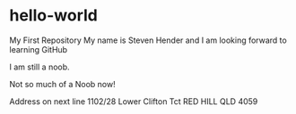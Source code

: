 # hello-world
My First Repository
My name is Steven Hender and I am looking forward to learning GitHub

I am still a noob.

Not so much of a Noob now!

Address on next line
1102/28 Lower Clifton Tct
RED HILL QLD 4059

